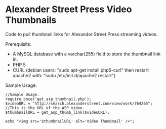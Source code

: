 # Alexander Street Press Video Thumbnails

Code to pull thumbnail links for Alexander Street Press streaming videos.

Prerequisits: 
  * A MySQL database with a varchar(255) field to store the thumbnail link in.
  * PHP 5
  * CURL (debian users: "sudo apt-get install php5-curl" then restart apache2 with: "sudo /etc/init.d/apache2 restart")
 

Sample Usage: 

  ```
  //Sample Usage.
  require_once('get_asp_thumbnail.php');
  $videoURL = "http://search.alexanderstreet.com/view/work/764265"; //This is the URL of the ASP video. 
  $thumbnailURL = get_asp_thumb_link($videoURL);
  
  echo "<img src='$thumbnailURL' alt='Video Thumbnail' />";
```

